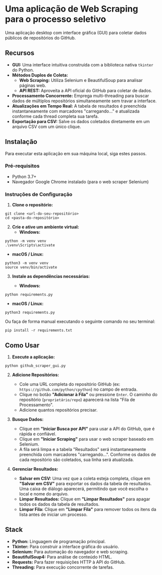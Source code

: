# Uma aplicação de Web Scraping para o processo seletivo
Uma aplicação desktop com interface gráfica (GUI) para coletar dados públicos de repositórios do GitHub.

## Recursos
* **GUI:** Uma interface intuitiva construída com a biblioteca nativa `tkinter` do Python.
* **Métodos Duplos de Coleta:**
   * **Web Scraping:** Utiliza Selenium e BeautifulSoup para analisar páginas web.
   * **API REST:** Aproveita a API oficial do GitHub para coletar de dados.
* **Processamento Concorrente:** Emprega multi-threading para buscar dados de múltiplos repositórios simultaneamente sem travar a interface.
* **Atualizações em Tempo Real:** A tabela de resultados é preenchida instantaneamente com marcadores "carregando..." e atualizada conforme cada thread completa sua tarefa.
* **Exportação para CSV:** Salve os dados coletados diretamente em um arquivo CSV com um único clique.

## Instalação
Para executar esta aplicação em sua máquina local, siga estes passos.

### Pré-requisitos
* Python 3.7+
* Navegador Google Chrome instalado (para o web scraper Selenium)

### Instruções de Configuração
1. **Clone o repositório:**

```
git clone <url-do-seu-repositório>
cd <pasta-do-repositório>
```

2. **Crie e ative um ambiente virtual:**
   * **Windows:**

```
python -m venv venv
.\venv\Scripts\activate
```

   * **macOS / Linux:**

```
python3 -m venv venv
source venv/bin/activate
```

3. **Instale as dependências necessárias:**

   * **Windows:**

```
python requirements.py
```

   * **macOS / Linux:**

```
python3 requirements.py
```

Ou faça de forma manual executando o seguinte comando no seu terminal:

```
pip install -r requirements.txt
```

## Como Usar
1. **Execute a aplicação:**

```
python github_scraper_gui.py
```

2. **Adicione Repositórios:**
   * Cole uma URL completa do repositório GitHub (ex: `https://github.com/python/cpython`) no campo de entrada.
   * Clique no botão **"Adicionar à Fila"** ou pressione `Enter`. O caminho do repositório (`proprietário/repo`) aparecerá na lista "Fila de Processamento".
   * Adicione quantos repositórios precisar.

3. **Busque Dados:**
   * Clique em **"Iniciar Busca por API"** para usar a API do GitHub, que é rápida e confiável.
   * Clique em **"Iniciar Scraping"** para usar o web scraper baseado em Selenium.
   * A fila será limpa e a tabela "Resultados" será instantaneamente preenchida com marcadores "carregando...". Conforme os dados de cada repositório são coletados, sua linha será atualizada.

4. **Gerenciar Resultados:**
   * **Salvar em CSV:** Uma vez que a coleta esteja completa, clique em **"Salvar em CSV"** para exportar os dados da tabela de resultados. Uma caixa de diálogo aparecerá, permitindo que você escolha o local e nome do arquivo.
   * **Limpar Resultados:** Clique em **"Limpar Resultados"** para apagar todos os dados da tabela de resultados.
   * **Limpar Fila:** Clique em **"Limpar Fila"** para remover todos os itens da lista antes de iniciar um processo.

## Stack
* **Python:** Linguagem de programação principal.
* **Tkinter:** Para construir a interface gráfica do usuário.
* **Selenium:** Para automação do navegador e web scraping.
* **BeautifulSoup4:** Para análise de conteúdo HTML.
* **Requests:** Para fazer requisições HTTP à API do GitHub.
* **Threading:** Para execução concorrente de tarefas.
